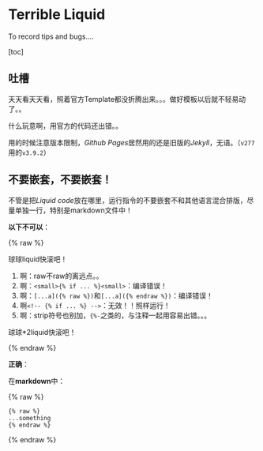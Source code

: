 # Terrible Liquid

To record tips and bugs....

[toc]

## 吐槽

天天看天天看，照着官方Template都没折腾出来。。。做好模板以后就不轻易动了。。

什么玩意啊，用官方的代码还出错。。

用的时候注意版本限制，*Github Pages*居然用的还是旧版的*Jekyll*，无语。（`v277`用的`v3.9.2`）

## 不要嵌套，不要嵌套！

不管是把*Liquid code*放在哪里，运行指令的不要嵌套不和其他语言混合排版，尽量单独一行，特别是markdown文件中！

**以下不可以**：

{% raw %}

球球liquid快滚吧！


1. 啊：raw不raw的离远点。。
2. 啊：`<small>{% if ... %}<small>`：编译错误！
3. 啊：`[...a]({% raw %})`和`[...a]({% endraw %})`：编译错误！
4. 啊`<!-- {% if ... %} -->`：无效！！照样运行！
5. 啊：strip符号也别加，`{%-`之类的，与注释一起用容易出错。。。

球球*2liquid快滚吧！

{% endraw %}


**正确**：

在**markdown**中：

{% raw %}

```
{% raw %}
...something
{% endraw %}
```

{% endraw %}